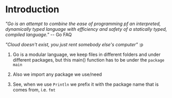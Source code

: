 # Introduction

_"Go is an attempt to combine the ease of programming pf an interpreted, dynamically typed language with efficiency and safety of a statically typed, compiled language."_ -- Go FAQ


_"Cloud doesn't exist, you just rent somebody else's computer"_  :p


1. Go is a modular language, we keep files in different folders and under different packages, but this main() function has to be under the `package main`

2. Also we import any package we use/need

3. See, when we use `Println` we prefix it with the package name that is comes from, i.e. `fmt`